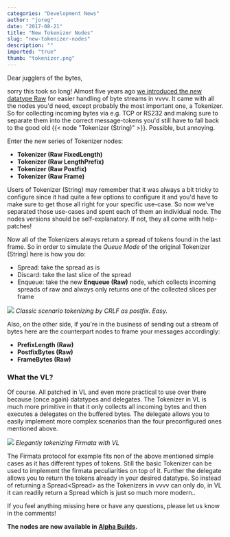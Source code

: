 ```yaml
---
categories: "Development News"
author: "joreg"
date: "2017-08-21"
title: "New Tokenizer Nodes"
slug: "new-tokenizer-nodes"
description: ""
imported: "true"
thumb: "tokenizer.png"
---
```



Dear jugglers of the bytes,

sorry this took so long! Almost five years ago [we introduced the new datatype Raw](/blog/2012/new-datatype-raw) for easier handling of byte streams in vvvv. It came with all the nodes you'd need, except probably the most important one, a Tokenizer. So for collecting incoming bytes via e.g. TCP or RS232 and making sure to separate them into the correct message-tokens you'd still have to fall back to the good old {{< node "Tokenizer (String)" >}}. Possible, but annoying. 

Enter the new series of Tokenizer nodes:
- **Tokenizer (Raw FixedLength)**
- **Tokenizer (Raw LengthPrefix)**
- **Tokenizer (Raw Postfix)**
- **Tokenizer (Raw Frame)**

Users of Tokenizer (String) may remember that it was always a bit tricky to configure since it had quite a few options to configure it and you'd have to make sure to get those all right for your specific use-case. So now we've separated those use-cases and spent each of them an individual node. The nodes versions should be self-explanatory. If not, they all come with help-patches!

Now all of the Tokenizers always return a spread of tokens found in the last frame. So in order to simulate the *Queue Mode* of the original Tokenizer (String) here is how you do:
- Spread: take the spread as is
- Discard: take the last slice of the spread
- Enqueue: take the new **Enqueue (Raw)** node, which collects incoming spreads of raw and always only returns one of the collected slices per frame

![](tokenizer.png)
*Classic scenario tokenizing by CRLF as postfix. Easy.*

Also, on the other side, if you're in the business of sending out a stream of bytes here are the counterpart nodes to frame your messages accordingly:
- **PrefixLength (Raw)**
- **PostfixBytes (Raw)**
- **FrameBytes (Raw)**

###  What the VL?
Of course. All patched in VL and even more practical to use over there because (once again) datatypes and delegates. The Tokenizer in VL is much more primitive in that it only collects all incoming bytes and then executes a delegates on the buffered bytes. The delegate allows you to easily implement more complex scenarios than the four preconfigured ones mentioned above. 

![](tokenizer3.png)
*Elegantly tokenizing Firmata with VL*

The Firmata protocol for example fits non of the above mentioned simple cases as it has different types of tokens. Still the basic Tokenizer can be used to implement the firmata peculiarities on top of it. Further the delegate allows you to return the tokens already in your desired datatype. So instead of returning a Spread<Spread<Bytes>> as the Tokenizers in vvvv can only do, in VL it can readily return a Spread<MyToken> which is just so much more modern..

If you feel anything missing here or have any questions, please let us know in the comments!

**The nodes are now available in [Alpha Builds](https://vvvv.org/downloads/previews).**